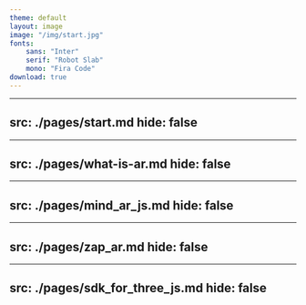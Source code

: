 ```yaml
---
theme: default
layout: image
image: "/img/start.jpg"
fonts:
    sans: "Inter"
    serif: "Robot Slab"
    mono: "Fira Code"
download: true
---
```


<!-- prettier-ignore-start -->

---
src: ./pages/start.md
hide: false
---

---
src: ./pages/what-is-ar.md
hide: false
---

---
src: ./pages/mind_ar_js.md
hide: false
---

---
src: ./pages/zap_ar.md
hide: false
---

---
src: ./pages/sdk_for_three_js.md
hide: false
---

<!-- prettier-ignore-end -->
